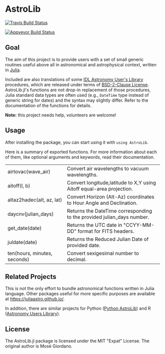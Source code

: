# AstroLib

[![Travis Build Status](https://travis-ci.org/giordano/AstroLib.jl.svg?branch=master)](https://travis-ci.org/giordano/AstroLib.jl)

[![Appveyor Build Status](https://ci.appveyor.com/api/projects/status/jfa9e54lv92rqd3m?svg=true)](https://ci.appveyor.com/project/giordano/astrolib-jl)


Goal
----

The aim of this project is to provide users with a set of small generic routines
useful above all in astronomical and astrophysical context, written in
[Julia](http://julialang.org/).

Included are also translations of some
[IDL Astronomy User's Library](http://idlastro.gsfc.nasa.gov/homepage.html)
procedures, which are released under terms of
[BSD-2-Clause License](http://idlastro.gsfc.nasa.gov/idlfaq.html#A14).
AstroLib.jl's functions are not drop-in replacement of those procedures, Julia
standard data types are often used (e.g., `DateTime` type instead of generic
string for dates) and the syntax may slightly differ.  Refer to the
documentation of the functions for details.

**Note:** this project needs help, volunteers are welcome!

Usage
-----

After installing the package, you can start using it with `using AstroLib`.

Here is a summary of exported functions.  For more information about each of
them, like optional arguments and keywords, read their documentation.

<table>
	<tr>
		<td>airtovac(wave_air)</td>
		<td>Convert air wavelengths to vacuum wavelengths.</td>
	</tr>
	<tr>
		<td>aitoff(l, b)</td>
		<td>Convert longitude,latitude to X,Y using Aitoff equal-area projection.</td>
	</tr>
	<tr>
		<td>altaz2hadec(alt, az, lat)</td>
		<td>Convert Horizon (Alt-Az) coordinates to Hour Angle and Declination.</td>
	</tr>
	<tr>
		<td>daycnv(julian_days)</td>
		<td>Returns the DateTime corresponding to the provided julian_days number.</td>
	</tr>
	<tr>
		<td>get_date(date)</td>
		<td>Returns the UTC date in "CCYY-MM-DD" format for FITS headers.</td>
	</tr>
	<tr>
		<td>juldate(date)</td>
		<td>Returns the Reduced Julian Date of provided date.</td>
	</tr>
	<tr>
		<td>ten(hours, minutes, seconds)</td>
		<td>Convert sexigesimal number to decimal.</td>
	</tr>
</table>

Related Projects
----------------

This is not the only effort to bundle astronomical functions written in Julia
language.  Other packages useful for more specific purposes are available at
https://juliaastro.github.io/.

In addition, there are similar projects for Python
([Python AstroLib](http://www.hs.uni-hamburg.de/DE/Ins/Per/Czesla/PyA/PyA/pyaslDoc/pyasl.html))
and R
([Astronomy Users Library](http://rpackages.ianhowson.com/cran/astrolibR/)).

License
-------

The AstroLib.jl package is licensed under the MIT "Expat" License.  The original
author is Mosè Giordano.
